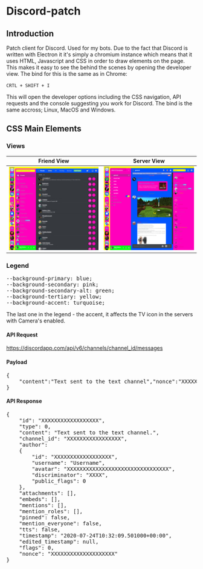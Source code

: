 # Discord-patch
## Introduction
Patch client for Discord. Used for my bots. Due to the fact that Discord is written with Electron it it's simply a chromium instance which means that it uses HTML, Javascript and CSS in order to draw elements on the page. This makes it easy to see the behind the scenes by opening the developer view. The bind for this is the same as in Chrome:
```
CRTL + SHIFT + I
```
This will open the developer options including the CSS navigation, API requests and the console suggesting you work for Discord. The bind is the same accross; Linux, MacOS and Windows.

## CSS Main Elements
### Views

Friend View                |  Server View
:-------------------------:|:-------------------------:
![](images/discordcss.jpg)  |  ![](images/discord2css.jpg)

### Legend
<pre>
--background-primary: blue;
--background-secondary: pink;
--background-secondary-alt: green;
--background-tertiary: yellow;
--background-accent: turquoise;
</pre>

The last one in the legend - the accent,  it affects the TV icon in the servers with Camera's enabled.

#### API Request
https://discordapp.com/api/v6/channels/channel_id/messages

#### Payload
<pre>
{
    "content":"Text sent to the text channel","nonce":"XXXXXXXXXXXXXXXXXX","tts":false
}
</pre>

#### API Response
<pre>
{
    "id": "XXXXXXXXXXXXXXXXXX", 
    "type": 0, 
    "content": "Text sent to the text channel.", 
    "channel_id": "XXXXXXXXXXXXXXXXX", 
    "author": 
    {
        "id": "XXXXXXXXXXXXXXXXXX", 
        "username": "Username", 
        "avatar": "XXXXXXXXXXXXXXXXXXXXXXXXXXXXXXXX", 
        "discriminator": "XXXX", 
        "public_flags": 0
    }, 
    "attachments": [], 
    "embeds": [], 
    "mentions": [], 
    "mention_roles": [], 
    "pinned": false, 
    "mention_everyone": false, 
    "tts": false, 
    "timestamp": "2020-07-24T10:32:09.501000+00:00", 
    "edited_timestamp": null, 
    "flags": 0, 
    "nonce": "XXXXXXXXXXXXXXXXXXXX"
}
</pre>
